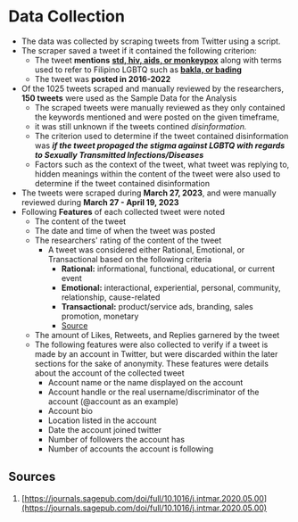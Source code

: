 # Data Collection

- The data was collected by scraping tweets from Twitter using a script. 
- The scraper saved a tweet if it contained the following criterion:
    - The tweet **mentions** **<u>std, hiv, aids, or monkeypox</u>** along with terms used to refer to Filipino LGBTQ such as **<u>bakla, or bading</u>**
    - The tweet was **posted in 2016-2022**
- Of the 1025 tweets scraped and manually reviewed by the researchers, **150 tweets** were used as the Sample Data for the Analysis
    - The scraped tweets were manually reviewed as they only contained the keywords mentioned and were posted on the given timeframe,
    - it was still unknown if the tweets contined *disinformation.*
    - The criterion used to determine if the tweet contained disinformation was ***if the tweet propaged the stigma against LGBTQ with regards to Sexually Transmitted Infections/Diseases***
    - Factors such as the context of the tweet, what tweet was replying to, hidden meanings within the content of the tweet were also used to determine if the tweet contained disinformation
- The tweets were scraped during **March 27, 2023**, and were manually reviewed during **March 27 - April 19, 2023**
- Following **Features** of each collected tweet were noted
    - The content of the tweet
    - The date and time of when the tweet was posted
    - The researchers' rating of the content of the tweet
        - A tweet was considered either Rational, Emotional, or Transactional based on the following criteria
            - **Rational:** informational, functional, educational, or current event
            - **Emotional:** interactional, experiential, personal, community, relationship, cause-related
            - **Transactional:** product/service ads, branding, sales promotion, monetary
            - [Source](https://journals.sagepub.com/doi/full/10.1016/j.intmar.2020.05.001)
    - The amount of Likes, Retweets, and Replies garnered by the tweet
    - The following features were also collected to verify if a tweet is made by an account in Twitter, but were discarded within the later sections for the sake of anonymity. These features were details about the account of the collected tweet
        - Account name or the name displayed on the account
        - Account handle or the real username/discriminator of the account (@account as an example)
        - Account bio
        - Location listed in the account
        - Date the account joined twitter
        - Number of followers the account has
        - Number of accounts the account is following


## Sources

1. [https://journals.sagepub.com/doi/full/10.1016/j.intmar.2020.05.00](https://journals.sagepub.com/doi/full/10.1016/j.intmar.2020.05.00)